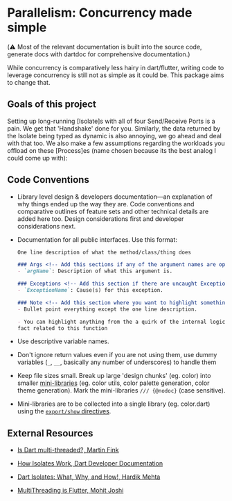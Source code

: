 # Parallelism: Concurrency made simple

(⚠️ Most of the relevant documentation is built into the source code, generate docs with dartdoc for
comprehensive documentation.)

While concurrency is comparatively less hairy in dart/flutter, writing code to leverage concurrency
is still not as simple as it could be. This package aims to change that.

## Goals of this project

Setting up long-running \[Isolate\]s with all of four Send/Receive Ports is a pain. We get that
'Handshake' done for you. Similarly, the data returned by the Isolate being typed as dynamic is also
annoying, we go ahead and deal with that too. We also make a few assumptions regarding the workloads
you offload on these \[Process\]es (name chosen because its the best analog I could come up with):

## Code Conventions

- Library level design & developers documentation—an explanation of why things ended up the way they
  are. Code conventions and comparative outlines of feature sets and other technical details are
  added here too. Design considerations first and developer considerations next.

- Documentation for all public interfaces. Use this format:

  ```markdown
  One line description of what the method/class/thing does

  ### Args <!-- Add this sections if any of the argument names are open to interpretation -->
  - `argName`: Description of what this argument is.

  ### Exceptions <!-- Add this section if there are uncaught Exceptions/Errors -->
  - `ExceptionName`: Cause(s) for this exception.

  ### Note <!-- Add this section where you want to highlight something specific -->
  - Bullet point everything except the one line description.

  - You can highlight anything from the a quirk of the internal logic of this function to a random
  fact related to this function
  ```

- Use descriptive variable names.

- Don't ignore return values even if you are not using them, use dummy variables (`_`, `__`,
  basically any number of underscores) to handle them

- Keep file sizes small. Break up large 'design chunks' (eg. color) into smaller
  [mini-libraries](https://dart.dev/guides/libraries/create-packages#organizing-a-package:~:text=Packages%20are%20easiest%20to%20maintain%2C%20extend%2C%20and%20test%20when%20you%20create%20small%2C%20individual%20libraries%2C%20referred%20to%20as%20mini%20libraries)
  (eg. color utils, color palette generation, color theme generation). Mark the mini-libraries
  `/// {@nodoc}` (case sensitive).

- Mini-libraries are to be collected into a single library (eg. color.dart) using the
  [`export/show` directives](https://dart.dev/guides/libraries/create-packages#organizing-a-package:~:text=export%20%27src/cascade.dart%27%20show%20Cascade%3B%0Aexport%20%27src/handler.dart%27%20show%20Handler%3B%0Aexport%20%27src/hijack_exception.dart%27%20show%20HijackException%3B%0Aexport%20%27src/middleware.dart%27%20show%20Middleware%2C%20createMiddleware%3B).

## External Resources

- [Is Dart multi-threaded?, Martin Fink](https://martin-robert-fink.medium.com/dart-is-indeed-multi-threaded-94e75f66aa1e)

- [How Isolates Work, Dart Developer Documentation](https://dart.dev/language/concurrency#how-isolates-work)

- [Dart Isolates: What, Why, and How!, Hardik Mehta](https://medium.com/mobilepeople/dart-isolates-what-why-and-how-d390717b64b4)

- [MultiThreading is Flutter, Mohit Joshi](https://medium.flutterdevs.com/multithreading-in-flutter-aa07e2ae2971)
